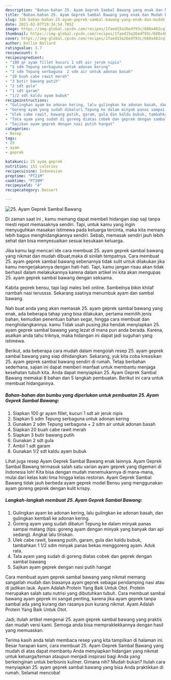 ```yaml
---
description: "Bahan-bahan 25. Ayam Geprek Sambal Bawang yang enak dan Mudah Dibuat"
title: "Bahan-bahan 25. Ayam Geprek Sambal Bawang yang enak dan Mudah Dibuat"
slug: 326-bahan-bahan-25-ayam-geprek-sambal-bawang-yang-enak-dan-mudah-dibuat
date: 2021-02-07T19:34:54.705Z
image: https://img-global.cpcdn.com/recipes/1faed15a26edf93c/680x482cq70/25-ayam-geprek-sambal-bawang-foto-resep-utama.jpg
thumbnail: https://img-global.cpcdn.com/recipes/1faed15a26edf93c/680x482cq70/25-ayam-geprek-sambal-bawang-foto-resep-utama.jpg
cover: https://img-global.cpcdn.com/recipes/1faed15a26edf93c/680x482cq70/25-ayam-geprek-sambal-bawang-foto-resep-utama.jpg
author: Dollie Ballard
ratingvalue: 3.7
reviewcount: 6
recipeingredient:
- "100 gr ayam fillet kucuri 1 sdt air jeruk nipis"
- "5 sdm Tepung serbaguna untuk adonan kering"
- "2 sdm Tepung serbaguna  2 sdm air untuk adonan basah"
- "20 buah cabe rawit merah"
- "3 butir bawang putih"
- "2 sdt gula"
- "1 sdt garam"
- "1/2 sdt kaldu ayam bubuk"
recipeinstructions:
- "Gulingkan ayam ke adonan kering, lalu gulingkan ke adonan basah, dan gulingkan kembali ke adonan kering."
- "Goreng ayam yang sudah dibaluri Tepung ke dalam minyak panas sampai matang (tips: goreng ayam dengan minyak yang banyak dan api sedang). Angkat lalu tiriskan."
- "Ulek cabe rawit, bawang putih, garam, gula dan kaldu bubuk, tambahkan 1 1/2 sdm minyak panas bekas menggoreng ayam. Aduk rata."
- "Tata ayam yang sudah di goreng diatas cobek dan geprek dengan sambal bawang"
- "Sajikan ayam geprek dengan nasi putih hangat"
categories:
- Resep
tags:
- 25
- ayam
- geprek

katakunci: 25 ayam geprek 
nutrition: 151 calories
recipecuisine: Indonesian
preptime: "PT21M"
cooktime: "PT30M"
recipeyield: "4"
recipecategory: Dessert

---
```



![25. Ayam Geprek Sambal Bawang](https://img-global.cpcdn.com/recipes/1faed15a26edf93c/680x482cq70/25-ayam-geprek-sambal-bawang-foto-resep-utama.jpg)

Di zaman  saat ini , kamu memang dapat membeli hidangan siap saji tanpa mesti repot memasaknya sendiri. Tapi, untuk kamu yang ingin menyuguhkan masakan istimewa pada keluarga tercinta, maka kita memang lebih bagus menghidangkannya sendiri. Sebab, memasak sendiri jauh lebih sehat dan bisa menyesuaikan sesuai kesukaan keluarga.

Jika kamu lagi mencari ide cara membuat 25. ayam geprek sambal bawang yang nikmat dan mudah dibuat,maka di sinilah tempatnya. Cara membuat 25. ayam geprek sambal bawang  sebenarnya tidak sulit untuk dilakukan jika kamu mengerjakannya dengan hati-hati. Tapi, kamu jangan risau akan tidak berhasil dalam melakukannya 
karena dalam artikel ini kita akan mengupas 25. ayam geprek sambal bawang dengan seksama.  

Kabita geprek bensu, tapi lagi males beli online. Sambelnya bikin khilaf nambah nasi terussss. Sekarang saatnya menumbuk ayam dan sambal bawang.

Nah buat anda yang akan memasak 25. ayam geprek sambal bawang yang enak, ada beberapa tahap yang bisa dilakukan, pertama memilih jenis bahan, kemudian penentuan bahan segar, hingga cara membuat dan menghidangkannya. kamu Tidak usah pusing jika hendak menyiapkan 25. ayam geprek sambal bawang yang lezat di mana pun anda berada. Karena, asalkan anda  tahu triknya, maka hidangan ini dapat jadi suguhan yang istimewa.

Berikut, ada beberapa cara mudah dalam mengolah resep 25. ayam geprek sambal bawang yang siap dihidangkan. Sekarang, yuk kita coba kreasikan 25. ayam geprek sambal bawang sendiri di rumah. Tetap berbahan sederhana, sajian ini dapat memberi manfaat untuk membantu menjaga kesehatan tubuh kita. Anda dapat menyiapkan 25. Ayam Geprek Sambal Bawang memakai 8 bahan dan 5 langkah pembuatan. Berikut ini cara untuk membuat hidangannya.

<!--inarticleads1-->

##### Bahan-bahan dan bumbu yang diperlukan untuk pembuatan 25. Ayam Geprek Sambal Bawang:

1. Siapkan 100 gr ayam fillet, kucuri 1 sdt air jeruk nipis
1. Siapkan 5 sdm Tepung serbaguna untuk adonan kering
1. Gunakan 2 sdm Tepung serbaguna + 2 sdm air untuk adonan basah
1. Siapkan 20 buah cabe rawit merah
1. Siapkan 3 butir bawang putih
1. Gunakan 2 sdt gula
1. Ambil 1 sdt garam
1. Gunakan 1/2 sdt kaldu ayam bubuk


Lihat juga resep Ayam Geprek Sambal Bawang enak lainnya. Ayam Geprek Sambal Bawang termasuk salah satu varian ayam geprek yang digemari di Indonesia loh! Kita bisa dengan mudah menemukannya di mana-mana, mulai dari kelas kaki lima hingga kelas restoran. Ayam Geprek Sambal Bawang tidak jauh berbeda ayam geprek model Bensu yang menggunakan ayam goreng geprek dengan kulit krispy. 

<!--inarticleads2-->

##### Langkah-langkah membuat 25. Ayam Geprek Sambal Bawang:

1. Gulingkan ayam ke adonan kering, lalu gulingkan ke adonan basah, dan gulingkan kembali ke adonan kering.
1. Goreng ayam yang sudah dibaluri Tepung ke dalam minyak panas sampai matang (tips: goreng ayam dengan minyak yang banyak dan api sedang). Angkat lalu tiriskan.
1. Ulek cabe rawit, bawang putih, garam, gula dan kaldu bubuk, tambahkan 1 1/2 sdm minyak panas bekas menggoreng ayam. Aduk rata.
1. Tata ayam yang sudah di goreng diatas cobek dan geprek dengan sambal bawang
1. Sajikan ayam geprek dengan nasi putih hangat


Cara membuat ayam geprek sambal bawang yang nikmat memang sangatlah mudah dan biasanya ayam geprek sebagai pendamping nasi atau di jadikan lauk. Ayam Adalah Protein Yang Baik Untuk Otot. Protein merupakan salah satu nutrisi yang dibutuhkan tubuh. Cara membuat sambal bawang ayam geprek ini sangat penting, karena jika ayam geprek tanpa sambal ada yang kurang dan rasanya pun kurang nikmat. Ayam Adalah Protein Yang Baik Untuk Otot. 

Jadi, itulah artikel mengenai  25. ayam geprek sambal bawang  yang praktis dan mudah versi kami. Semoga anda bisa mempraktekkannya dengan hasil yang memuaskan. 

Terima kasih anda telah membaca resep yang kita tampilkan di halaman ini. Besar harapan kami, cara membuat  25. Ayam Geprek Sambal Bawang yang mudah di atas dapat membantu Anda menyiapkan hidangan yang nikmat untuk keluarga/teman ataupun menjadi inspirasi bagi Anda yang berkeinginan untuk berbisnis kuliner. Gimana nih? Mudah bukan? Itulah cara menyiapkan 25. ayam geprek sambal bawang yang bisa Anda praktikkan di rumah. Selamat mencoba!

